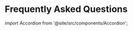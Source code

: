 # Frequently Asked Questions

import Accordion from '@site/src/components/Accordion';

<Accordion />
